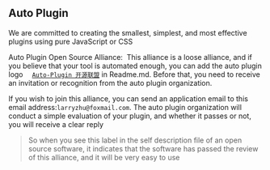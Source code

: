 ## Auto Plugin

We are committed to creating the smallest, simplest, and most effective plugins using pure JavaScript or CSS

Auto Plugin Open Source Alliance:
﻿
This alliance is a loose alliance, and if you believe that your tool is automated enough, you can add the auto plugin logo [<img style="height:14px;" src="https://auto-plugin.github.io/dependens/ico.svg">`Auto-Plugin 开源联盟`](https://github.com/Auto-Plugin) in Readme.md. Before that, you need to receive an invitation or recognition from the auto plugin organization.

 
If you wish to join this alliance, you can send an application email to this email address:`larryzhu@foxmail.com`. The auto plugin organization will conduct a simple evaluation of your plugin, and whether it passes or not, you will receive a clear reply
﻿
﻿
> So when you see this label in the self description file of an open source software, it indicates that the software has passed the review of this alliance, and it will be very easy to use

